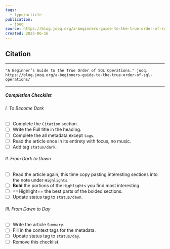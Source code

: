 ```yaml
---
tags:
  - type/article
publication:
  - jooq
source: https://blog.jooq.org/a-beginners-guide-to-the-true-order-of-sql-operations/
created: 2025-06-16
---
```





## Citation
---
```
"A Beginner’s Guide to the True Order of SQL Operations." jooq. https://blog.jooq.org/a-beginners-guide-to-the-true-order-of-sql-operations/
```
---
##### Completion Checklist
###### I. To Become Dark
- [ ] Complete the `Citation` section.
- [ ] Write the Full title in the heading.
- [ ] Complete the all metadata except `tags`.
- [ ] Read the article once in its entirety with focus, no music.
- [ ] Add tag `status/dark`.
###### II. From Dark to Dawn
- [ ] Read the article again, this time copy pasting interesting sections into the note under `Highlights`.
- [ ] **Bold** the portions of the `Highlights` you find most interesting.
- [ ] ==Highlight== the best parts of the bolded sections.
- [ ] Update status tag to `status/dawn`.
###### III. From Dawn to Day
- [ ] Write the article `Summary`.
- [ ] Fill in the context tags for the metadata.
- [ ] Update status tag to `status/day`.
- [ ] Remove this checklist.
